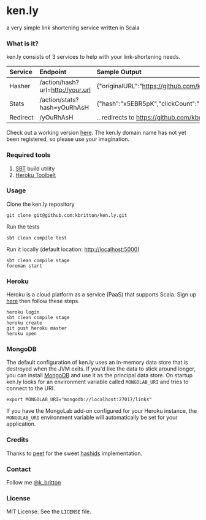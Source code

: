 ken.ly
======

a very simple link shortening service written in Scala

### What is it?

ken.ly consists of 3 services to help with your link-shortening needs.

| Service  | Endpoint                         | Sample Output                                                          |
|:---------|:---------------------------------|:-----------------------------------------------------------------------|
| Hasher   | /action/hash?url=http://your.url | {"originalURL":"https://github.com/kbritton/ken.ly","hash":"x5EBR5pK"} |
| Stats    | /action/stats?hash=yOuRhAsH      | {"hash":"x5EBR5pK","clickCount":"0"}                                   |
| Redirect | /yOuRhAsH                        | .. redirects to https://github.com/kbritton/ken.ly                                        |

Check out a working version [here](http://powerful-brook-3153.herokuapp.com/actions/hash?url=https://github.com/kbritton/ken.ly).  The ken.ly domain name has not
yet been registered, so please use your imagination.

### Required tools

1. [SBT](http://www.scala-sbt.org/release/docs/Getting-Started/Setup.html) build utility
2. [Heroku Toolbelt](https://toolbelt.heroku.com/)

### Usage

Clone the ken.ly repository
```
git clone git@github.com:kbritton/ken.ly.git
```

Run the tests
```
sbt clean compile test
```

Run it locally (default location: [http://localhost:5000](http://localhost:5000))
```
sbt clean compile stage
foreman start
```

### Heroku

Heroku is a cloud platform as a service (PaaS) that supports Scala.  Sign up [here](https://api.heroku.com/signup/devcenter) then follow these steps.
```
heroku login
sbt clean compile stage
heroku create
git push heroku master
heroku open
```

### MongoDB

The default configuration of ken.ly uses an in-memory data store that is destroyed when the JVM exits.  If you'd
like the data to stick around longer, you can install [MongoDB](http://docs.mongodb.org/manual/installation/) and use it as the principal data store.  On startup
ken.ly looks for an environment variable called `MONGOLAB_URI` and tries to connect to the URI.
```
export MONGOLAB_URI="mongodb://localhost:27017/links"
```

If you have the MongoLab add-on configured for your Heroku instance, the `MONGOLAB_URI` environment variable
will automatically be set for your application.

### Credits

Thanks to [peet](https://github.com/peet) for the sweet [hashids](https://github.com/peet/hashids.java) implementation.

### Contact

Follow me [@k_britton](http://twitter.com/k_britton)

### License

MIT License. See the `LICENSE` file.
